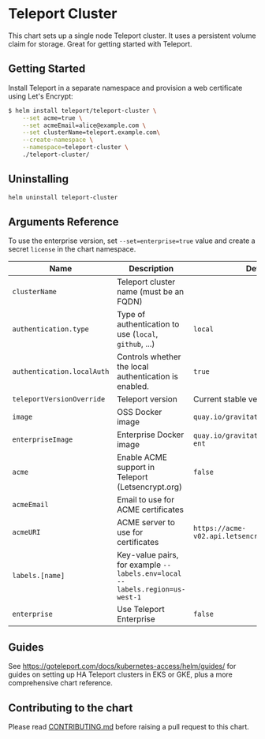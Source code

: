 # Teleport Cluster

This chart sets up a single node Teleport cluster.
It uses a persistent volume claim for storage.
Great for getting started with Teleport.

## Getting Started

Install Teleport in a separate namespace and provision a web certificate using
Let's Encrypt:

```bash
$ helm install teleport/teleport-cluster \
    --set acme=true \
    --set acmeEmail=alice@example.com \
    --set clusterName=teleport.example.com\
    --create-namespace \
    --namespace=teleport-cluster \
    ./teleport-cluster/
```

## Uninstalling

```bash
helm uninstall teleport-cluster
```

## Arguments Reference

To use the enterprise version, set `--set=enterprise=true` value and create a
secret `license` in the chart namespace.

| Name                       | Description                                                                 | Default                                          | Required |
|----------------------------|-----------------------------------------------------------------------------|--------------------------------------------------|----------|
| `clusterName`              | Teleport cluster name (must be an FQDN)                                     |                                                  | yes      |
| `authentication.type`      | Type of authentication to use (`local`, `github`, ...)                      | `local`                                          | no       |
| `authentication.localAuth` | Controls whether the local authentication is enabled.                       | `true`                                           | no       |
| `teleportVersionOverride`  | Teleport version                                                            | Current stable version                           | no       |
| `image`                    | OSS Docker image                                                            | `quay.io/gravitational/teleport`                 | no       |
| `enterpriseImage`          | Enterprise Docker image                                                     | `quay.io/gravitational/teleport-ent`             | no       |
| `acme`                     | Enable ACME support in Teleport (Letsencrypt.org)                           | `false`                                          | no       |
| `acmeEmail`                | Email to use for ACME certificates                                          |                                                  | no       |
| `acmeURI`                  | ACME server to use for certificates                                         | `https://acme-v02.api.letsencrypt.org/directory` | no       |
| `labels.[name]`            | Key-value pairs, for example `--labels.env=local --labels.region=us-west-1` |                                                  | no       |
| `enterprise`               | Use Teleport Enterprise                                                     | `false`                                          | no       |

## Guides

See https://goteleport.com/docs/kubernetes-access/helm/guides/ for guides on setting up HA Teleport clusters
in EKS or GKE, plus a more comprehensive chart reference.

## Contributing to the chart

Please read [CONTRIBUTING.md](../CONTRIBUTING.md) before raising a pull request to this chart.
